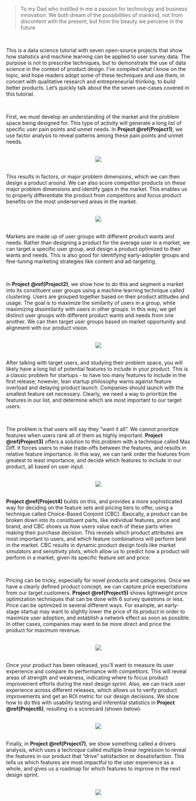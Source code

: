 <br>

> To my Dad who instilled in me a passion for technology and business innovation. 
> We both dream of the possibilities of mankind, not from discontent with the present, but from the beauty we perceive in the future.

<br>

This is a data science tutorial with seven open-source projects that show how statistics and machine learning can be applied to user survey data. The purpose is not to prescribe techniques, but to demonstrate the use of data science in the context of product design. I’ve compiled what I know on the topic, and hope readers adopt some of these techniques and use them, in concert with qualitative research and entrepreneurial thinking, to build better products. Let’s quickly talk about the the seven use-cases covered in this tutorial.

<br>

First, we must develop an understanding of the market and the problem space being designed for. This type of activity will generate a long list of specific user pain points and unmet needs. In **Project \@ref(Project1)**, we use factor analysis to reveal patterns among these pain points and unmet needs. 

<br>
<center>
<img src = ./images/0_1.png width = _ height =_>
</center>
<br>

This results in factors, or major problem dimensions, which we can then design a product around. We can also score competitor products on these major problem dimensions and identify gaps in the market. This enables us to properly differentiate the product from competitors and focus product benefits on the most underserved areas in the market.

<br>
<center>
<img src = ./images/0_2.png width = _ height =_>
</center>
<br>

Markets are made up of user groups with different product wants and needs. Rather than designing a product for the average user in a market, we can target a specific user group, and design a product optimized to their wants and needs. This is also good for identifying early-adopter groups and fine-tuning marketing strategies like content and ad-targeting.

<br>

In **Project \@ref(Project2)**, we show how to do this and segment a market into its constituent user groups using a machine learning technique called clustering. Users are grouped together based on their product attitudes and usage. The goal is to maximize the similarity of users in a group, while maximizing dissimilarity with users in other groups. In this way, we get distinct user groups with different product wants and needs from one another. We can then target user groups based on market opportunity and alignment with our product vision.

<br>
<center>
<img src = ./images/0_3.jpg width = _ height =_>
</center>
<br>

After talking with target users, and studying their problem space, you will likely have a long list of potential features to include in your product. This is a classic problem for startups - to have too many features to include in the first release; however, lean startup philosophy warns against feature overload and delaying product launch. Companies should launch with the smallest feature set necessary. Clearly, we need a way to prioritize the features in our list, and determine which are most important to our target users.

<br>

The problem is that users will say they “want it all”. We cannot prioritize features when users rank all of them as highly important. **Project \@ref(Project3)** offers a solution to this problem with a technique called Max Diff. It forces users to make trade-offs between the features, and results in relative feature importance. In this way, we can rank order the features from greatest to least importance, and decide which features to include in our product, all based on user input.

<br>
<center>
<img src = ./images/0_4.png width = _ height =_>
</center>
<br>

**Project \@ref(Project4)** builds on this, and provides a more sophisticated way for deciding on the feature sets and pricing tiers to offer, using a technique called Choice-Based Conjoint (CBC). Basically, a product can be broken down into its constituent parts, like individual features, price and brand, and CBC shows us how users value each of these parts when making their purchase decision. This reveals which product attributes are most important to users, and which feature combinations will perform best in the market. CBC results in dynamic product design tools like market simulators and sensitivity plots, which allow us to predict how a product will perform in a market, given its specific feature set and price.

<br>

Pricing can be tricky, especially for novel products and categories. Once we have a clearly defined product concept, we can capture price expectations from our target customers. **Project \@ref(Project5)** shows lightweight price optimization techniques that can be done with 6 survey questions or less. Price can be optimized in several different ways. For example, an early-stage startup may want to slightly lower the price of its product in order to maximize user adoption, and establish a network effect as soon as possible. In other cases, companies may want to be more direct and price the product for maximum revenue.

<br>
<center>
<img src = ./images/0_5.png width = _ height =_>
</center>
<br>

Once your product has been released, you’ll want to measure its user experience and compare its performance with competitors. This will reveal areas of strength and weakness, indicating where to focus product improvement efforts during the next design sprint. Also, we can track user experience across different releases, which allows us to verify product improvements and get an ROI metric for our design decisions. We show how to do this with usability testing and inferential statistics in **Project \@ref(Project6)**, resulting in a scorecard (shown below).

<br>
<center>
<img src = ./images/0_6.png width = _ height =_>
</center>
<br>

Finally, in **Project \@ref(Project7)**, we show something called a drivers analysis, which uses a technique called multiple linear regression to reveal the features in our product that “drive” satisfaction or dissatisfaction. This tells us which features are most impactful to the user experience as a whole, and gives us a roadmap for which features to improve in the next design sprint.

<br>
<center>
<img src = ./images/0_7.png width = _ height =_>
</center>
<br>
